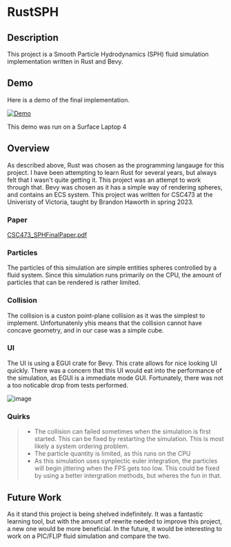 # RustSPH

## Description
This project is a Smooth Particle Hydrodynamics (SPH) fluid simulation implementation written in Rust and Bevy.
## Demo

Here is a demo of the final implementation.

[![Demo](http://img.youtube.com/vi/8ooJT1wxFFo/0.jpg)](https://www.youtube.com/watch?v=8ooJT1wxFFo "Video Title")

This demo was run on a Surface Laptop 4

## Overview

As described above, Rust was chosen as the programming langauge for this project. I have been attempting to learn Rust for several years, but always felt that I wasn't quite getting it. This project was an attempt to work through that. Bevy was chosen as it has a simple way of rendering spheres, and contains an ECS system. This project was written for CSC473 at the Univeristy of Victoria, taught by Brandon Haworth in spring 2023.

### Paper

[CSC473_SPHFinalPaper.pdf](https://github.com/Syyreign/RustSPH/files/11589816/CSC473_SPHFinalPaper.pdf)

### Particles

The particles of this simulation are simple entities spheres controlled by a fluid system. Since this simulation runs primarily on the CPU, the amount of particles that can be rendered is rather limited.

### Collision

The collision is a custon point-plane collision as it was the simplest to implement. Unfortunatenly yhis means that the collision cannot have concave geometry, and in our case was a simple cube.

### UI

The UI is using a EGUI crate for Bevy. This crate allows for nice looking UI quickly. There was a concern that this UI would eat into the performance of the simulation, as EGUI is a immediate mode GUI. Fortunately, there was not a too noticable drop from tests performed.

![image](https://github.com/Syyreign/RustSPH/assets/7028156/d4929214-5f66-4e8c-96d8-a81404aea512)

### Quirks
>* The collision can failed sometimes when the simulation is first started. This can be fixed by restarting the simulation. This is most likely a system ordering problem.
>* The particle quantity is limited, as this runs on the CPU
>* As this simulation uses synplectic euler integration, the particles will begin jittering when the FPS gets too low. This could be fixed by using a better intergration methods, but wheres the fun in that.

## Future Work
As it stand this project is being shelved indefinitely. It was a fantastic learning tool, but with the amount of rewrite needed to improve this project, a new one would be more beneficial. In the future, it would be interesting to work on a PIC/FLIP fluid simulation and compare the two.
